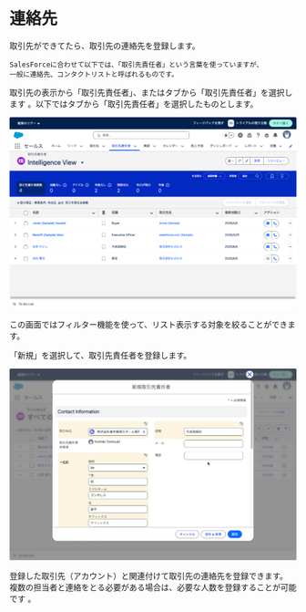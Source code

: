 # 連絡先

取引先ができてたら、取引先の連絡先を登録します。

```admonish info
SalesForceに合わせて以下では、「取引先責任者」という言葉を使っていますが、
一般に連絡先、コンタクトリストと呼ばれるものです。
```

取引先の表示から「取引先責任者」、またはタブから「取引先責任者」を選択します
。以下ではタブから「取引先責任者」を選択したものとします。

![取引先責任者一覧](contact.png)

この画面ではフィルター機能を使って、リスト表示する対象を絞ることができます。

「新規」を選択して、取引先責任者を登録します。

![取引先責任者登録](register.png)

登録した取引先（アカウント）と関連付けて取引先の連絡先を登録できます。
複数の担当者と連絡をとる必要がある場合は、必要な人数を登録することが可能です
。

